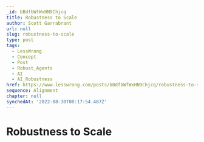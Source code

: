 ```yaml
---
_id: bBdfbWfWxHN9Chjcq
title: Robustness to Scale
author: Scott Garrabrant
url: null
slug: robustness-to-scale
type: post
tags:
  - LessWrong
  - Concept
  - Post
  - Robust_Agents
  - AI
  - AI_Robustness
href: https://www.lesswrong.com/posts/bBdfbWfWxHN9Chjcq/robustness-to-scale
sequence: Alignment
chapter: null
synchedAt: '2022-08-30T08:17:54.487Z'
---
```


# Robustness to Scale
